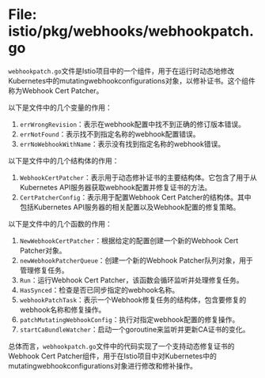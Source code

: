# File: istio/pkg/webhooks/webhookpatch.go

`webhookpatch.go`文件是Istio项目中的一个组件，用于在运行时动态地修改Kubernetes中的mutatingwebhookconfigurations对象，以修补证书。这个组件称为Webhook Cert Patcher。

以下是文件中的几个变量的作用：

1. `errWrongRevision`：表示在webhook配置中找不到正确的修订版本错误。
2. `errNotFound`：表示找不到指定名称的webhook配置错误。
3. `errNoWebhookWithName`：表示没有找到指定名称的webhook错误。

以下是文件中的几个结构体的作用：

1. `WebhookCertPatcher`：表示用于动态修补证书的主要结构体。它包含了用于从Kubernetes API服务器获取webhook配置并修复证书的方法。
2. `CertPatcherConfig`：表示用于配置Webhook Cert Patcher的结构体。其中包括Kubernetes API服务器的相关配置以及Webhook配置的修复策略。

以下是文件中的几个函数的作用：

1. `NewWebhookCertPatcher`：根据给定的配置创建一个新的Webhook Cert Patcher对象。
2. `newWebhookPatcherQueue`：创建一个新的Webhook Patcher队列对象，用于管理修复任务。
3. `Run`：运行Webhook Cert Patcher，该函数会循环监听并处理修复任务。
4. `HasSynced`：检查是否已同步指定的webhook名称。
5. `webhookPatchTask`：表示一个Webhook修复任务的结构体，包含要修复的webhook名称和修复操作。
6. `patchMutatingWebhookConfig`：执行对指定webhook配置的修复操作。
7. `startCaBundleWatcher`：启动一个goroutine来监听并更新CA证书的变化。

总体而言，`webhookpatch.go`文件中的代码实现了一个支持动态修复证书的Webhook Cert Patcher组件，用于在Istio项目中对Kubernetes中的mutatingwebhookconfigurations对象进行修改和修补操作。


